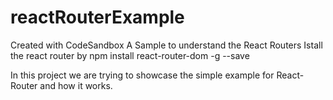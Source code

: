 # reactRouterExample
Created with CodeSandbox
A Sample to understand the React Routers
Istall the react router by
npm install react-router-dom -g --save

In this project we are trying to showcase the simple example for React-Router and how it works.


